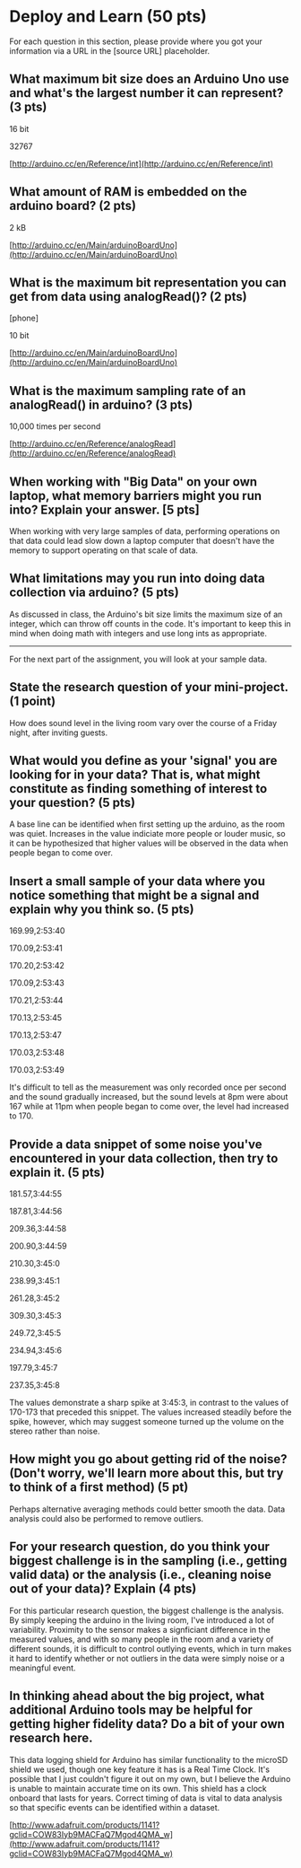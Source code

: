 Deploy and Learn (50 pts)
========

For each question in this section, please provide where you got your information via a URL in the [source URL] placeholder.  

## What maximum bit size does an Arduino Uno use and what's the largest number it can represent? (3 pts)

16 bit

32767

[http://arduino.cc/en/Reference/int](http://arduino.cc/en/Reference/int)

## What amount of RAM is embedded on the arduino board? (2 pts)

2 kB

[http://arduino.cc/en/Main/arduinoBoardUno](http://arduino.cc/en/Main/arduinoBoardUno)

## What is the maximum bit representation you can get from data using analogRead()?   (2 pts)

[phone]

10 bit

[http://arduino.cc/en/Main/arduinoBoardUno](http://arduino.cc/en/Main/arduinoBoardUno)

## What is the maximum sampling rate of an analogRead() in arduino? (3 pts)

10,000 times per second

[http://arduino.cc/en/Reference/analogRead](http://arduino.cc/en/Reference/analogRead)

## When working with "Big Data" on your own laptop, what memory barriers might you run into?  Explain your answer. [5 pts]

When working with very large samples of data, performing operations on that data could lead slow down a laptop computer that doesn't have the memory to support operating on that scale of data.


## What limitations may you run into doing data collection via arduino? (5 pts)

As discussed in class, the Arduino's bit size limits the maximum size of an integer, which can throw off counts in the code. It's important to keep this in mind when doing math with integers and use long ints as appropriate.

--------------------

For the next part of the assignment, you will look at your sample data.

## State the research question of your mini-project. (1 point)
How does sound level in the living room vary over the course of a Friday night, after inviting guests.

## What would you define as your 'signal' you are looking for in your data?  That is, what might constitute as finding something of interest to your question? (5 pts)

A base line can be identified when first setting up the arduino, as the room was quiet. Increases in the value indiciate more people or louder music, so it can be hypothesized that higher values will be observed in the data when people began to come over.

## Insert a small sample of your data where you notice something that might be a signal and explain why you think so. (5 pts)

169.99,2:53:40

170.09,2:53:41

170.20,2:53:42

170.09,2:53:43

170.21,2:53:44

170.13,2:53:45

170.13,2:53:47

170.03,2:53:48

170.03,2:53:49

It's difficult to tell as the measurement was only recorded once per second and the sound gradually increased, but the sound levels at 8pm were about 167 while at 11pm when people began to come over, the level had increased to 170.

## Provide a data snippet of some noise you've encountered in your data collection, then try to explain it. (5 pts)  


181.57,3:44:55

187.81,3:44:56

209.36,3:44:58

200.90,3:44:59

210.30,3:45:0

238.99,3:45:1

261.28,3:45:2

309.30,3:45:3

249.72,3:45:5

234.94,3:45:6

197.79,3:45:7

237.35,3:45:8

The values demonstrate a sharp spike at 3:45:3, in contrast to the values of 170-173 that preceded this snippet. The values increased steadily before the spike, however, which may suggest someone turned up the volume on the stereo rather than noise.

## How might you go about getting rid of the noise? (Don't worry, we'll learn more about this, but try to think of a first method) (5 pt)

Perhaps alternative averaging methods could better smooth the data. Data analysis could also be performed to remove outliers.

## For your research question, do you think your biggest challenge is in the sampling (i.e., getting valid data) or the analysis (i.e., cleaning noise out of your data)?  Explain (4 pts)

For this particular research question, the biggest challenge is the analysis. By simply keeping the arduino in the living room, I've introduced a lot of variability. Proximity to the sensor makes a signficiant difference in the measured values, and with so many people in the room and a variety of different sounds, it is difficult to control outlying events, which in turn makes it hard to identify whether or not outliers in the data were simply noise or a meaningful event.

## In thinking ahead about the big project, what additional Arduino tools may be helpful for getting higher fidelity data?  Do a bit of your own research here.

This data logging shield for Arduino has similar functionality to the microSD shield we used, though one key feature it has is a Real Time Clock. It's possible that I just couldn't figure it out on my own, but I believe the Arduino is unable to maintain accurate time on its own. This shield has a clock onboard that lasts for years. Correct timing of data is vital to data analysis so that specific events can be identified within a dataset. 

[http://www.adafruit.com/products/1141?gclid=COW83Iyb9MACFaQ7Mgod4QMA_w](http://www.adafruit.com/products/1141?gclid=COW83Iyb9MACFaQ7Mgod4QMA_w)
